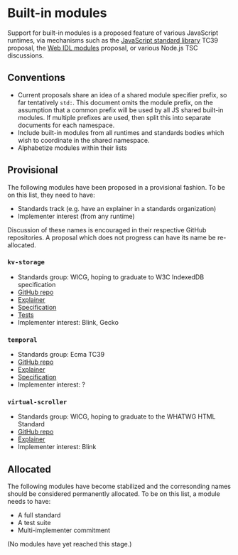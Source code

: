 # Built-in modules

Support for built-in modules is a proposed feature of various JavaScript runtimes, via mechanisms such as the [JavaScript standard library](http://github.com/tc39/proposal-javascript-standard-library/) TC39 proposal, the [Web IDL modules](https://github.com/heycam/webidl/pull/675) proposal, or various Node.js TSC discussions.

## Conventions

- Current proposals share an idea of a shared module specifier prefix, so far tentatively `std:`. This document omits the module prefix, on the assumption that a common prefix will be used by all JS shared built-in modules. If multiple prefixes are used, then split this into separate documents for each namespace.
- Include built-in modules from all runtimes and standards bodies which wish to coordinate in the shared namespace.
- Alphabetize modules within their lists

## Provisional

The following modules have been proposed in a provisional fashion. To be on this list, they need to have:

- Standards track (e.g. have an explainer in a standards organization)
- Implementer interest (from any runtime)

Discussion of these names is encouraged in their respective GitHub repositories. A proposal which does not progress can have its name be re-allocated.

### `kv-storage`

- Standards group: WICG, hoping to graduate to W3C IndexedDB specification
- [GitHub repo](https://github.com/wicg/kv-storage)
- [Explainer](https://github.com/WICG/kv-storage/blob/master/README.md)
- [Specification](https://wicg.github.io/kv-storage/)
- [Tests](https://github.com/web-platform-tests/wpt/tree/master/kv-storage)
- Implementer interest: Blink, Gecko

### `temporal`

- Standards group: Ecma TC39
- [GitHub repo](https://github.com/tc39/proposal-temporal)
- [Explainer](https://github.com/tc39/proposal-temporal/blob/master/README.md)
- [Specification](https://tc39.es/proposal-temporal/spec-rendered)
- Implementer interest: ?

### `virtual-scroller`

- Standards group: WICG, hoping to graduate to the WHATWG HTML Standard
- [GitHub repo](https://github.com/wicg/virtual-scroller)
- [Explainer](https://github.com/wicg/virtual-scroller/blob/master/README.md)
- Implementer interest: Blink

## Allocated

The following modules have become stabilized and the corresonding names should be considered permanently allocated. To be on this list, a module needs to have:

- A full standard
- A test suite
- Multi-implementer commitment

(No modules have yet reached this stage.)
